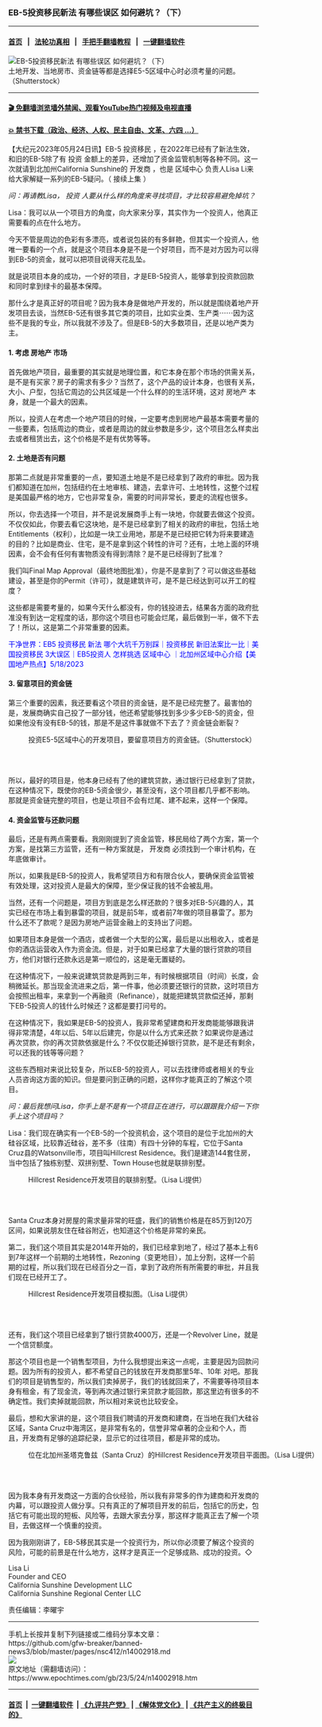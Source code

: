 ### EB-5投资移民新法 有哪些误区 如何避坑？（下）
------------------------

#### [首页](https://github.com/gfw-breaker/banned-news3/blob/master/README.md) &nbsp;&nbsp;|&nbsp;&nbsp; [法轮功真相](https://github.com/begood0513/basic/blob/master/README.md)  &nbsp;&nbsp;|&nbsp;&nbsp; [手把手翻墙教程](https://github.com/gfw-breaker/guides/wiki)  &nbsp;&nbsp;|&nbsp;&nbsp; [一键翻墙软件](https://github.com/gfw-breaker/nogfw/blob/master/README.md)  



<div><img alt="EB-5投资移民新法 有哪些误区 如何避坑？（下）" class="attachment-djy_600_400 size-djy_600_400 wp-post-image" src="https://i.epochtimes.com/assets/uploads/2023/05/id14002920-02-pexels-energepiccom-561458-600x400.jpg"/>
<div class="caption">
 土地开发、当地房市、资金链等都是选择E5-5区域中心时必须考量的问题。（Shutterstock）
</div></div><hr/>

#### [ 🎬  免翻墙浏览墙外禁闻、观看YouTube热门视频及电视直播](https://github.com/gfw-breaker/HelloWorld)

#### [ 💥  禁书下载（政治、经济、人权、民主自由、文革、六四 ...）](https://github.com/gfw-breaker/books/blob/master/README.md)

<div><p>
 【大纪元2023年05月24日讯】EB-5
 <ok href="https://www.epochtimes.com/gb/tag/%E6%8A%95%E8%B5%84%E7%A7%BB%E6%B0%91.html">
  投资移民
 </ok>
 ，在2022年已经有了新法生效，和旧的EB-5除了有
 <ok href="https://www.epochtimes.com/gb/tag/%E6%8A%95%E8%B5%84.html">
  投资
 </ok>
 金额上的差异，还增加了资金监管机制等各种不同。这一次就请到北加州California Sunshine的
 <ok href="https://www.epochtimes.com/gb/tag/%E5%BC%80%E5%8F%91%E5%95%86.html">
  开发商
 </ok>
 ，也是
 <ok href="https://www.epochtimes.com/gb/tag/%E5%8C%BA%E5%9F%9F%E4%B8%AD%E5%BF%83.html">
  区域中心
 </ok>
 负责人Lisa Li来给大家解疑一系列的EB-5疑问。（
 <ok href="http://www.epochtimes.com/gb/23/5/23/n14002204.htm" rel="noopener noreferrer" target="_blank">
  接续上集
 </ok>
 ）
</p>
<p>
 <em>
  问：再请教Lisa，
  <ok href="https://www.epochtimes.com/gb/tag/%E6%8A%95%E8%B5%84.html">
   投资
  </ok>
  人要从什么样的角度来寻找项目，才比较容易避免掉坑？
 </em>
</p>
<p>
 Lisa：我可以从一个项目方的角度，向大家来分享，其实作为一个投资人，他真正需要看的点在什么地方。
</p>
<p>
 今天不管是周边的色彩有多漂亮，或者说包装的有多鲜艳，但其实一个投资人，他唯一要看的一个点，就是这个项目本身是不是一个好项目，而不是对方因为可以得到EB-5的资金，就可以把项目说得天花乱坠。
</p>
<p>
 就是说项目本身的成功，一个好的项目，才是EB-5投资人，能够拿到投资款回款和同时拿到绿卡的最基本保障。
</p>
<p>
 那什么才是真正好的项目呢？因为我本身是做地产开发的，所以就是围绕着地产开发项目去谈，当然EB-5还有很多其它类的项目，比如实业类、生产类⋯⋯因为这些不是我的专业，所以我就不涉及了。但是EB-5的大多数项目，还是以地产类为主。
</p>
<h4>
 1. 考虑
 <ok href="https://www.epochtimes.com/gb/tag/%E6%88%BF%E5%9C%B0%E4%BA%A7.html">
  房地产
 </ok>
 市场
</h4>
<p>
 首先做地产项目，最重要的其实就是地理位置，和它本身在那个市场的供需关系，是不是有买家？房子的需求有多少？当然了，这个产品的设计本身，也很有关系，大小、户型，包括它周边的公共区域是一个什么样的的生活环境，这对
 <ok href="https://www.epochtimes.com/gb/tag/%E6%88%BF%E5%9C%B0%E4%BA%A7.html">
  房地产
 </ok>
 本身，就是一个最大的因素。
</p>
<p>
 所以，投资人在考虑一个地产项目的时候，一定要考虑到房地产最基本需要考量的一些要素，包括周边的商业，或者是周边的就业参数是多少，这个项目怎么样卖出去或者租赁出去，这个价格是不是有优势等等。
</p>
<h4>
 2. 土地是否有问题
</h4>
<p>
 那第二点就是非常重要的一点，要知道土地是不是已经拿到了政府的审批。因为我们都知道在加州，包括纽约在土地审核、建造，去拿许可、土地转性，这整个过程是美国最严格的地方，它也非常复杂，需要的时间非常长，要走的流程也很多。
</p>
<p>
 所以，你去选择一个项目，并不是说发展商手上有一块地，你就要去做这个投资。不仅仅如此，你要去看它这块地，是不是已经拿到了相关的政府的审批，包括土地Entitlements（权利），比如是一块工业用地，那是不是已经把它转为将来要建造的目的？比如是商业、住宅，是不是拿到这个转性的许可？还有，土地上面的环境因素，会不会有任何有害物质没有得到清除？是不是已经得到了批准？
</p>
<p>
 我们叫Final Map Approval（最终地图批准），你是不是拿到了？可以做这些基础建设，甚至是你的Permit（许可），就是建筑许可，是不是已经达到可以开工的程度？
</p>
<p>
 这些都是需要考量的，如果今天什么都没有，你的钱投进去，结果各方面的政府批准没有到达一定程度的话，那你这个项目也可能会烂尾，最后做到一半，做不下去了！所以，这是第二个非常重要的因素。
</p>
<p>
 <span style="color: #0000ff;">
  干净世界：EB5
  <ok href="https://www.epochtimes.com/gb/tag/%E6%8A%95%E8%B5%84%E7%A7%BB%E6%B0%91.html">
   投资移民
  </ok>
  新法 哪个大坑千万别踩｜投资移民 新旧法案比一比｜美国投资移民 3大误区｜EB5投资人 怎样挑选
  <ok href="https://www.epochtimes.com/gb/tag/%E5%8C%BA%E5%9F%9F%E4%B8%AD%E5%BF%83.html">
   区域中心
  </ok>
  ｜北加州区域中心介绍【美国地产热点】5/18/2023
 </span>
 <br/>
</p>
<h4>
 3. 留意项目的资金链
</h4>
<p>
 第三个重要的因素，我还要看这个项目的资金链，是不是已经完整了。最害怕的是，发展商确实自己投了一部分钱，他还希望能够找到多少多少EB-5的资金，但如果他没有没有EB-5的钱，那是不是这件事就做不下去了？资金链会断裂？
</p>
<figure aria-describedby="caption-attachment-14002922" class="wp-caption aligncenter" id="attachment_14002922" style="width: 600px">
 <ok href="https://i.epochtimes.com/assets/uploads/2023/05/id14002922-01-shutterstock_1917031421.png" target="_blank">
  <img alt="" class="size-large wp-image-14002922" src="https://i.epochtimes.com/assets/uploads/2023/05/id14002922-01-shutterstock_1917031421-600x384.png"/>
 </ok>
 <br/><figcaption class="wp-caption-text" id="caption-attachment-14002922">
  投资E5-5区域中心的开发项目，要留意项目方的资金链。（Shutterstock）
 </figcaption><br/>
</figure><br/>
<p>
 所以，最好的项目是，他本身已经有了他的建筑贷款，通过银行已经拿到了贷款，在这种情况下，既使你的EB-5资金很少，甚至没有，这个项目都几乎都不影响。那就是资金链完整的项目，也是让项目不会有烂尾、建不起来，这样一个保障。
</p>
<h4>
 4. 资金监管与还款问题
</h4>
<p>
 最后，还是有两点需要看。我刚刚提到了资金监管，移民局给了两个方案，第一个方案，是找第三方监管，还有一种方案就是，
 <ok href="https://www.epochtimes.com/gb/tag/%E5%BC%80%E5%8F%91%E5%95%86.html">
  开发商
 </ok>
 必须找到一个审计机构，在年底做审计。
</p>
<p>
 所以，如果我是EB-5的投资人，我希望项目方和有限合伙人，要确保资金监管被有效处理，这对投资人是最大的保障，至少保证我的钱不会被乱用。
</p>
<p>
 当然，还有一个问题是，项目方到底是怎么样还款的？很多对EB-5兴趣的人，其实已经在市场上看到暴雷的项目，就是前5年，或者前7年做的项目暴雷了。那为什么还不了款呢？是因为房地产运营金融上的支持出了问题。
</p>
<p>
 如果项目本身是做一个酒店，或者做一个大型的公寓，最后是以出租收入，或者是你的酒店运营收入作为资金流。但是，对于如果已经拿了大量的银行贷款的项目方，他们对银行还款永远是第一顺位的，这是毫无置疑的。
</p>
<p>
 在这种情况下，一般来说建筑贷款是两到三年，有时候根据项目（时间）长度，会稍微延长。那当现金流进来之后，第一件事，他必须要还银行的贷款，这时项目方会按照出租率，来拿到一个再融资（Refinance），就能把建筑贷款偿还掉，那剩下EB-5投资人的钱什么时候还？这都是要打问号的。
</p>
<p>
 在这种情况下，我如果是EB-5的投资人，我非常希望建商和开发商能能够跟我讲得非常清楚，4年以后、5年以后建完，你是以什么方式来还款？如果说你是通过再次贷款，你的再次贷款依据是什么？不仅仅能还掉银行贷款，是不是还有剩余，可以还我的钱等等问题？
</p>
<p>
 这些东西相对来说比较复杂，所以EB-5的投资人，可以去找律师或者相关的专业人员咨询这方面的知识。但是要问到正确的问题，这样你才能真正的了解这个项目。
</p>
<p>
 <em>
  问：最后我想问Lisa，你手上是不是有一个项目正在进行，可以跟跟我介绍一下你手上这个项目吗？
 </em>
</p>
<p>
 Lisa：我们现在确实有一个EB-5的一个投资机会，这个项目的是位于北加州的大硅谷区域，比较靠近硅谷，差不多（往南）有四十分钟的车程，它位于Santa Cruz县的Watsonville市，项目叫Hillcrest Residence。我们是建造144套住房，当中包括了独栋别墅、双拼别墅、Town House也就是联排别墅。
</p>
<figure aria-describedby="caption-attachment-14002924" class="wp-caption aligncenter" id="attachment_14002924" style="width: 600px">
 <ok href="https://i.epochtimes.com/assets/uploads/2023/05/id14002924-03-NQS_COMPASS-GROUP_HILLCREST_VIEW-05_G-EXTERIOR_FI.jpg" target="_blank">
  <img alt="" class="size-large wp-image-14002924" src="https://i.epochtimes.com/assets/uploads/2023/05/id14002924-03-NQS_COMPASS-GROUP_HILLCREST_VIEW-05_G-EXTERIOR_FI-600x422.jpg"/>
 </ok>
 <br/><figcaption class="wp-caption-text" id="caption-attachment-14002924">
  Hillcrest Residence开发项目的联排别墅。（Lisa Li提供）
 </figcaption><br/>
</figure><br/>
<p>
 Santa Cruz本身对房屋的需求量非常的旺盛，我们的销售价格是在85万到120万区间，如果说朋友住在硅谷附近，也知道这个价格是非常的亲民。
</p>
<p>
 第二，我们这个项目其实是2014年开始的，我们已经拿到地了，经过了基本上有6到7年这样一个前期的土地转性，Rezoning（变更地目），加上分割，这样一个前期的过程，所以我们现在已经百分之一百，拿到了政府所有所需要的审批，并且我们现在已经开工了。
</p>
<figure aria-describedby="caption-attachment-14002925" class="wp-caption aligncenter" id="attachment_14002925" style="width: 600px">
 <ok href="https://i.epochtimes.com/assets/uploads/2023/05/id14002925-04-NQS_COMPASS-GROUP_HILLCREST_VIEW-01_MASTERPLAN_FI.jpg" target="_blank">
  <img alt="" class="size-large wp-image-14002925" src="https://i.epochtimes.com/assets/uploads/2023/05/id14002925-04-NQS_COMPASS-GROUP_HILLCREST_VIEW-01_MASTERPLAN_FI-600x449.jpg"/>
 </ok>
 <br/><figcaption class="wp-caption-text" id="caption-attachment-14002925">
  Hillcrest Residence开发项目模拟图。（Lisa Li提供）
 </figcaption><br/>
</figure><br/>
<p>
 还有，我们这个项目已经拿到了银行贷款4000万，还是一个Revolver Line，就是一个信贷额度。
</p>
<p>
 那这个项目也是一个销售型项目，为什么我想提出来这一点呢，主要是因为回款问题。因为所有的投资人，都不希望自己的钱放在开发商那里5年、10年 对吧。那我们的项目是销售型的，所以我们卖掉房子，我们的钱就回来了，不需要等待项目本身有租金，有了现金流，等到再次通过银行来贷款才能回款，那这里边有很多的不确定性。我们卖掉就能回款，所以相对来说也比较安全。
</p>
<p>
 最后，想和大家讲的是，这个项目我们聘请的开发商和建商，在当地在我们大硅谷区域，Santa Cruz中海湾区，是非常有名的，信誉非常卓著的企业和个人，而且，开发商有足够的追踪纪录，显示它的过往项目，都是非常的成功。
</p>
<figure aria-describedby="caption-attachment-14002926" class="wp-caption aligncenter" id="attachment_14002926" style="width: 600px">
 <ok href="https://i.epochtimes.com/assets/uploads/2023/05/id14002926-05-NQS_COMPASS_HILLCREST_FLOORPLANS_Option-1_Page_1.jpg" target="_blank">
  <img alt="" class="size-large wp-image-14002926" src="https://i.epochtimes.com/assets/uploads/2023/05/id14002926-05-NQS_COMPASS_HILLCREST_FLOORPLANS_Option-1_Page_1-600x388.jpg"/>
 </ok>
 <br/><figcaption class="wp-caption-text" id="caption-attachment-14002926">
  位在北加州圣塔克鲁兹（Santa Cruz）的Hillcrest Residence开发项目平面图。（Lisa Li提供）
 </figcaption><br/>
</figure><br/>
<p>
 因为我本身有开发商这一方面的合伙经验，所以我有非常多的作为建商和开发商的内幕，可以跟投资人做分享。只有真正的了解项目开发的前后，包括它的历史，包括它有可能出现的短板、风险等，去跟大家去分享，那这样才能真正去了解一个项目，去做这样一个慎重的投资。
</p>
<p>
 因为我刚刚讲了，EB-5移民其实是一个投资行为，所以你必须要了解这个投资的风险，可能的前景是在什么地方，这样才是真正一个足够成熟、成功的投资。◇
</p>
<p>
 Lisa Li
 <br/>
 Founder and CEO
 <br/>
 California Sunshine Development LLC
 <br/>
 California Sunshine Regional Center LLC
</p>
<p>
 责任编辑：李曜宇
</p>
</div>
<hr/>
手机上长按并复制下列链接或二维码分享本文章：<br/>
https://github.com/gfw-breaker/banned-news3/blob/master/pages/nsc412/n14002918.md <br/>
<a href='https://github.com/gfw-breaker/banned-news3/blob/master/pages/nsc412/n14002918.md'><img src='https://github.com/gfw-breaker/banned-news3/blob/master/pages/nsc412/n14002918.md.png'/></a> <br/>
原文地址（需翻墙访问）：https://www.epochtimes.com/gb/23/5/24/n14002918.htm


------------------------
#### [首页](https://github.com/gfw-breaker/banned-news3/blob/master/README.md) &nbsp;|&nbsp; [一键翻墙软件](https://github.com/gfw-breaker/nogfw/blob/master/README.md) &nbsp;| [《九评共产党》](https://github.com/gfw-breaker/9ping.md/blob/master/README.md#九评之一评共产党是什么) | [《解体党文化》](https://github.com/gfw-breaker/jtdwh.md/blob/master/README.md) | [《共产主义的终极目的》](https://github.com/gfw-breaker/gczydzjmd.md/blob/master/README.md)


<img src='http://gfw-breaker.win/banned-news3/pages/nsc412/n14002918.md' width='0px' height='0px'/>